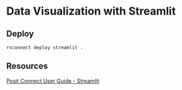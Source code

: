 # Data Visualization with Streamlit

## Deploy

```
rsconnect deploy streamlit .
```

## Resources

[Posit Connect User Guide - Streamlit](https://docs.posit.co/connect/user/streamlit/)
